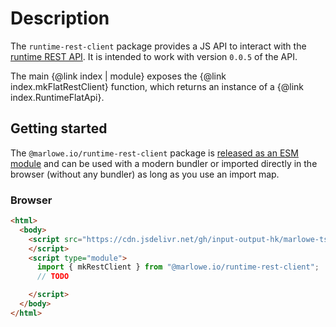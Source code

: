 # Description

The `runtime-rest-client` package provides a JS API to interact with the [runtime REST API](https://docs.marlowe.iohk.io/api/introduction). It is intended to work with version `0.0.5` of the API.

The main {@link index | module} exposes the {@link index.mkFlatRestClient} function, which returns an instance of a {@link index.RuntimeFlatApi}.

## Getting started

The `@marlowe.io/runtime-rest-client` package is [released as an ESM module](https://github.com/input-output-hk/marlowe-ts-sdk/blob/main/doc/modules-system.md) and can be used with a modern bundler or imported directly in the browser (without any bundler) as long as you use an import map.

### Browser

```html
<html>
  <body>
    <script src="https://cdn.jsdelivr.net/gh/input-output-hk/marlowe-ts-sdk/jsdelivr-npm-importmap.js">
    </script>
    <script type="module">
      import { mkRestClient } from "@marlowe.io/runtime-rest-client";
      // TODO

    </script>
  </body>
</html>
```
